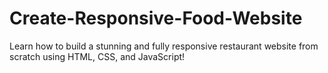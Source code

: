 # Create-Responsive-Food-Website
Learn how to build a stunning and fully responsive restaurant website from scratch using HTML, CSS, and JavaScript! 
